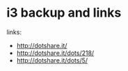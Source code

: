# i3 backup and links

links: 
* http://dotshare.it/
* http://dotshare.it/dots/218/
* http://dotshare.it/dots/5/
